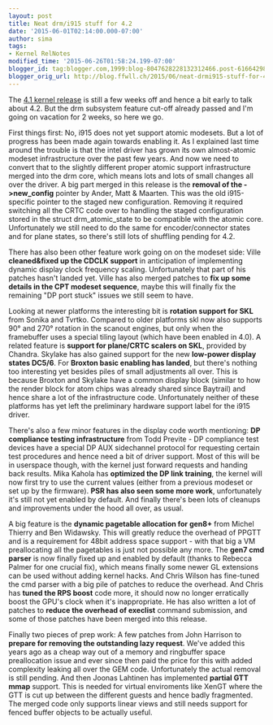```yaml
---
layout: post
title: Neat drm/i915 stuff for 4.2
date: '2015-06-01T02:14:00.000-07:00'
author: sima
tags:
- Kernel RelNotes
modified_time: '2015-06-26T01:58:24.199-07:00'
blogger_id: tag:blogger.com,1999:blog-8047628228132312466.post-6166429885530302954
blogger_orig_url: http://blog.ffwll.ch/2015/06/neat-drmi915-stuff-for-42.html
---
```


The [4.1 kernel release](/2015/04/neat-drmi915-stuff-for-41.html) is still a few
weeks off and hence a bit early to talk about 4.2. But the drm subsystem feature
cut-off already passed and I'm going on vacation for 2 weeks, so here we go.

<!--more-->

First things first: No, i915 does not yet support atomic modesets. But a lot of progress has been made again towards enabling it. As I explained last time around the trouble is that the intel driver has grown its own almost-atomic modeset infrastructure over the past few years. And now we need to convert that to the slightly different proper atomic support infrastructure merged into the drm core, which means lots and lots of small changes all over the driver. A big part merged in this release is the <b>removal of the -&gt;new_config</b> pointer by Ander, Matt &amp; Maarten. This was the old i915-specific pointer to the staged new configuration. Removing it required switching all the CRTC code over to handling the staged configuration stored in the struct drm_atomic_state to be compatible with the atomic core. Unfortunately we still need to do the same for encoder/connector states and for plane states, so there's still lots of shuffling pending for 4.2.



There has also been other feature work going on on the modeset side: Ville <b>cleaned&amp;fixed up the CDCLK support</b> in anticipation of implementing dynamic display clock frequency scaling. Unfortunately that part of his patches hasn't landed yet. Ville has also merged patches to <b>fix up some details in the CPT modeset sequence</b>, maybe this will finally fix the remaining "DP port stuck" issues we still seem to have.



Looking at newer platforms the interesting bit is <b>rotation support for SKL</b> from Sonika and Tvrtko. Compared to older platforms skl now also supports 90° and 270° rotation in the scanout engines, but only when the framebuffer uses a special tiling layout (which have been enabled in 4.0). A related feature is <b>support for plane/CRTC scalers on SKL</b>, provided by Chandra. Skylake has also gained support for the new <b>low-power display states DC5/6</b>. For <b>Broxton basic enabling has landed</b>, but there's nothing too interesting yet besides piles of small adjustments all over. This is because Broxton and Skylake have a common display block (similar to how the render block for atom chips was already shared since Baytrail) and hence share a lot of the infrastructure code. Unfortunately neither of these platforms has yet left the preliminary hardware support label for the i915 driver.



There's also a few minor features in the display code worth mentioning: <b>DP compliance testing infrastructure</b> from Todd Previte - DP compliance test devices have a special DP AUX sidechannel protocol for requesting certain test procedures and hence need a bit of driver support. Most of this will be in userspace though, with the kernel just forward requests and handing back results. Mika Kahola has <b>optimized the DP link training</b>, the kernel will now first try to use the current values (either from a previous modeset or set up by the firmware). <b>PSR has also seen some more work</b>, unfortunately it's still not yet enabled by default. And finally there's been lots of cleanups and improvements under the hood all over, as usual.



A big feature is the <b>dynamic pagetable allocation for gen8+</b> from Michel Thierry and Ben Widawsky. This will greatly reduce the overhead of PPGTT and is a requirement for 48bit address space support - with that big a VM preallocating all the pagetables is just not possible any more. The <b>gen7 cmd parser</b> is now finally fixed up and enabled by default (thanks to Rebecca Palmer for one crucial fix), which means finally some newer GL extensions can be used without adding kernel hacks. And Chris Wilson has fine-tuned the cmd parser with a big pile of patches to reduce the overhead. And Chris has <b>tuned the RPS boost</b> code more, it should now no longer erratically boost the GPU's clock when it's inappropriate. He has also written a lot of patches to <b>reduce the overhead of execlist</b> command submission, and some of those patches have been merged into this release.



Finally two pieces of prep work: A few patches from John Harrison to <b>prepare for removing the outstanding lazy request</b>. We've added this years ago as a cheap way out of a memory and ringbuffer space preallocation issue and ever since then paid the price for this with added complexity leaking all over the GEM code. Unfortunately the actual removal is still pending. And then Joonas Lahtinen has implemented <b>partial GTT mmap</b> support. This is needed for virtual enviroments like XenGT where the GTT is cut up between the different guests and hence badly fragmented. The merged code only supports linear views and still needs support for fenced buffer objects to be actually useful.



